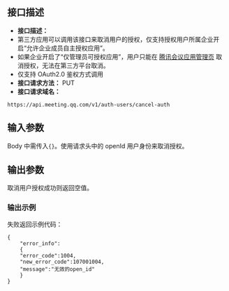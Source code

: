 ## 接口描述
- **接口描述：**
 - 第三方应用可以调用该接口来取消用户的授权，仅支持授权用户所属企业开启“允许企业成员自主授权应用”。
 - 如果企业开启了“仅管理员可授权应用”，用户只能在 [腾讯会议应用管理页](https://meeting.tencent.com/marketplace/installed) 取消授权，无法在第三方平台取消。
 - 仅支持 OAuth2.0 鉴权方式调用
- **接口请求方法：** PUT
- **接口请求域名：**
```plaintext
https://api.meeting.qq.com/v1/auth-users/cancel-auth
```

## 输入参数
Body 中需传入`{}`。使用请求头中的 openId 用户身份来取消授权。

## 输出参数
取消用户授权成功则返回空值。

### 输出示例
失败返回示例代码：
```plaintext
{
	"error_info": 
	{
	"error_code":1004,
	"new_error_code":107001004,
	"message":"无效的open_id"
	}
}
```

